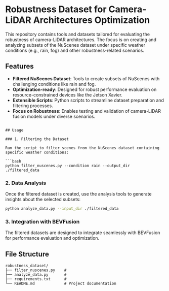 # Robustness Dataset for Camera-LiDAR Architectures Optimization

This repository contains tools and datasets tailored for evaluating the robustness of camera-LiDAR architectures. The focus is on creating and analyzing subsets of the NuScenes dataset under specific weather conditions (e.g., rain, fog) and other robustness-related scenarios.

## Features

- **Filtered NuScenes Dataset**: Tools to create subsets of NuScenes with challenging conditions like rain and fog.
- **Optimization-ready**: Designed for robust performance evaluation on resource-constrained devices like the Jetson Xavier.
- **Extensible Scripts**: Python scripts to streamline dataset preparation and filtering processes.
- **Focus on Robustness**: Enables testing and validation of camera-LiDAR fusion models under diverse scenarios.


```

## Usage

### 1. Filtering the Dataset

Run the script to filter scenes from the NuScenes dataset containing specific weather conditions:

```bash
python filter_nuscenes.py --condition rain --output_dir ./filtered_data
```

### 2. Data Analysis

Once the filtered dataset is created, use the analysis tools to generate insights about the selected subsets:

```bash
python analyze_data.py --input_dir ./filtered_data
```

### 3. Integration with BEVFusion

The filtered datasets are designed to integrate seamlessly with BEVFusion for performance evaluation and optimization.

## File Structure

```
robustness_dataset/
├── filter_nuscenes.py    # 
├── analyze_data.py       # 
├── requirements.txt      # 
└── README.md             # Project documentation
```
